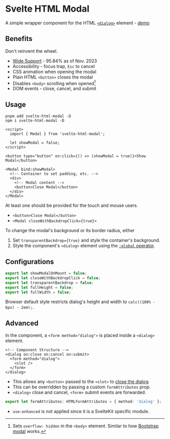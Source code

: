 # Svelte HTML Modal

A simple wrapper component for the HTML [`<dialog>`] element - [demo]

[`<dialog>`]: https://developer.mozilla.org/en-US/docs/Web/API/HTMLDialogElement
[demo]: https://svelte.dev/repl/7ffaea50f0c0466ea2b4be8e0aee20dd?version=4.2.3

## Benefits

Don't reinvent the wheel.

- [Wide Support](https://caniuse.com/dialog) - 95.84% as of Nov. 2023
- Accessibility - focus trap, `Esc` to cancel
- CSS animation when opening the modal
- Plain HTML `<button>` closes the modal
- Disables `<body>` scrolling when opened[^overflow]
- DOM events - close, cancel, and submit

[^overflow]: Sets `overflow: hidden` in the `<body>` element. Similar to how [Bootstrap modal](https://getbootstrap.com/docs/5.3/components/modal/#how-it-works) works.

## Usage

```
pnpm add svelte-html-modal -D
npm i svelte-html-modal -D
```

```svelte
<script>
  import { Modal } from 'svelte-html-modal';

  let showModal = false;
</script>

<button type="button" on:click={() => (showModal = true)}>Show Modal</button>

<Modal bind:showModal>
  <!-- Container to set padding, etc. -->
  <div>
    <!-- Modal content -->
    <button>Close Modal</button>
  </div>
</Modal>
```

At least one should be provided for the touch and mouse users.

- `<button>Close Modal</button>`
- `<Modal closeWithBackdropClick={true}>`

To change the modal's background or its border radius, either

1. Set `transparentBackdrop={true}` and style the container's background.
2. Style the component's `<dialog>` element using the [`:global` operator](https://joyofcode.xyz/global-styles-in-sveltekit).

## Configurations

```ts
export let showModalOnMount = false;
export let closeWithBackdropClick = false;
export let transparentBackdrop = false;
export let fullHeight = false;
export let fullWidth = false;
```

Browser default style restricts dialog's height and width to `calc((100% - 6px) - 2em);`.

## Advanced

In the component, a `<form method="dialog">` is placed inside a `<dialog>` element.

```svelte
<!-- Component Structure -->
<dialog on:close on:cancel on:submit>
  <form method="dialog">
    <slot />
  </form>
</dialog>
```

- This allows any `<button>` passed to the `<slot>` to [close the dialog](https://developer.mozilla.org/en-US/docs/Web/HTML/Element/form#method).
- This can be overridden by passing a custom `formAttributes` prop.
- `<dialog>` close and cancel, `<form>` submit events are forwarded.

```ts
export let formAttributes: HTMLFormAttributes = { method: 'dialog' };
```

- `use:enhanced` is not applied since it is a SvelteKit specific module.
